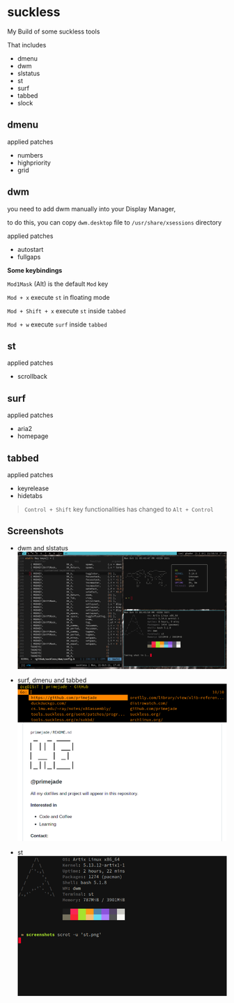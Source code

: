 # suckless
My Build of some suckless tools

That includes

- dmenu
- dwm
- slstatus
- st
- surf
- tabbed
- slock

## dmenu
applied patches

- numbers
- highpriority
- grid

## dwm
you need to add dwm manually into your Display Manager,

to do this, you can copy `dwm.desktop` file to
`/usr/share/xsessions` directory

applied patches

- autostart
- fullgaps

**Some keybindings**

`Mod1Mask` (Alt) is the default `Mod` key

`Mod + x`  execute `st` in floating mode

`Mod + Shift + x` execute `st` inside `tabbed`

`Mod + w` execute `surf` inside `tabbed`

## st
applied patches

- scrollback

## surf
applied patches

- aria2
- homepage


## tabbed
applied patches

- keyrelease
- hidetabs

> `Control + Shift` key functionalities has changed to `Alt + Control`

## Screenshots

- dwm and slstatus
![dwm screenshot](shots/dwm.png)

- surf, dmenu and tabbed
![surf screenshot](shots/surf.png)

- st
![st screenshot](shots/st.png)
